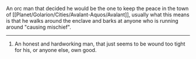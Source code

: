 An orc man that decided he would be the one to keep the peace in the town of [[Planet/Golarion/Cities/Avalant-Aquos/Avalant]], usually what this means is that he walks around the enclave and barks at anyone who is running around "causing mischief".

---
1. An honest and hardworking man, that just seems to be wound too tight for his, or anyone else, own good.